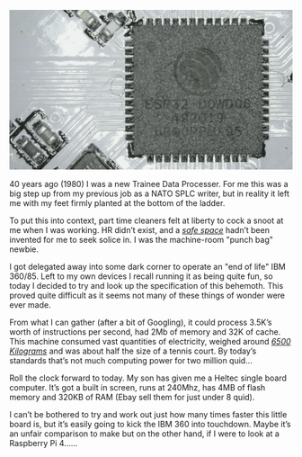 ![](/pictures/esp32.png "They all look a bit grubby when you zoom in")

40 years ago  (1980) I was a new Trainee Data Processer. For me this was a big step up from my previous job as a NATO SPLC writer, but in reality it  left me with my feet firmly planted at the bottom of the ladder.  

To put this into context, part time cleaners felt at liberty to cock a snoot 
at me when I was working. HR didn’t exist, and a [*safe space*](https://en.wikipedia.org/wiki/Safe_Space_(South_Park) "A domicile for Snow Flakes") hadn’t been invented for me to seek solice in.  I was the machine-room "punch bag" newbie.

I got delegated away  into some dark corner to operate an "end of life" IBM 360/85. Left to my own devices I recall running it as being quite fun, so today I decided to try and look up the specification of this behemoth. This proved quite difficult as it seems not many of these things of wonder were ever made. 

From what I can gather (after a bit of Googling), it could process 3.5K’s worth of instructions per second, had 2Mb of memory and 32K of cache.  This machine consumed vast quantities of electricity, weighed around [*6500 Kilograms*](https://thewebsiteofeverything.com/animals/mammals/adult-weight.html "The weight of one Northern bottlenose whale and certainly heavier than an African elephant") and was about half the size of a tennis court. By today’s standards that’s not much computing power for two million quid...

Roll the clock forward to today. My son has given me a Heltec single board computer. It’s got a built in screen, runs at 240Mhz, 
has 4MB of flash memory and 320KB of RAM (Ebay sell them for  just under 8 quid). 

I can’t be bothered to try and work out just how many times faster this little board is,  but it’s easily going to kick the IBM 360 into touchdown.  Maybe it’s an unfair comparison to make but on the other hand, if I were to look at a Raspberry Pi 4…...
